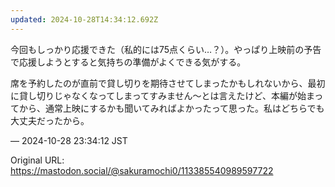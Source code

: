 ```yaml
---
updated: 2024-10-28T14:34:12.692Z
---
```


<p>今回もしっかり応援できた（私的には75点くらい…？）。やっぱり上映前の予告で応援しようとすると気持ちの準備がよくできる気がする。</p><p>席を予約したのが直前で貸し切りを期待させてしまったかもしれないから、最初に貸し切りじゃなくなってしまってすみません〜とは言えたけど、本編が始まってから、通常上映にするかも聞いてみればよかったって思った。私はどちらでも大丈夫だったから。</p>

&mdash; 2024-10-28 23:34:12 JST

Original URL: https://mastodon.social/@sakuramochi0/113385540989597722
